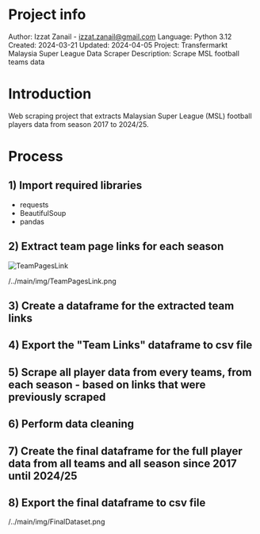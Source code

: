 # Project info

Author: Izzat Zanail - izzat.zanail@gmail.com
Language: Python 3.12
Created: 2024-03-21
Updated: 2024-04-05
Project: Transfermarkt Malaysia Super League Data Scraper
Description: Scrape MSL football teams data


# Introduction

Web scraping project that extracts Malaysian Super League (MSL) football players data from season 2017 to 2024/25.





# Process

## 1) Import required libraries

- requests
- BeautifulSoup
- pandas


## 2) Extract team page links for each season

![TeamPagesLink](https://github.com/IzzatZanail/MalaysiaSuperLeague_TransfermrktDataScraping/main/img/TeamPagesLink.png?raw=true)



/../main/img/TeamPagesLink.png

## 3) Create a dataframe for the extracted team links


## 4) Export the "Team Links" dataframe to csv file


## 5) Scrape all player data from every teams, from each season - based on links that were previously scraped


## 6) Perform data cleaning


## 7) Create the final dataframe for the full player data from all teams and all season since 2017 until 2024/25


## 8) Export the final dataframe to csv file

/../main/img/FinalDataset.png

